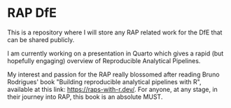 # RAP DfE

This is a repository where I will store any RAP related work for the DfE that can be shared publicly.

I am currently working on a presentation in Quarto which gives a rapid (but hopefully engaging) overview of Reproducible Analytical Pipelines.

My interest and passion for the RAP really blossomed after reading Bruno Rodrigues' book "Building reproducible analytical pipelines with R", available at this link: https://raps-with-r.dev/.
For anyone, at any stage, in their journey into RAP, this book is an absolute MUST.
